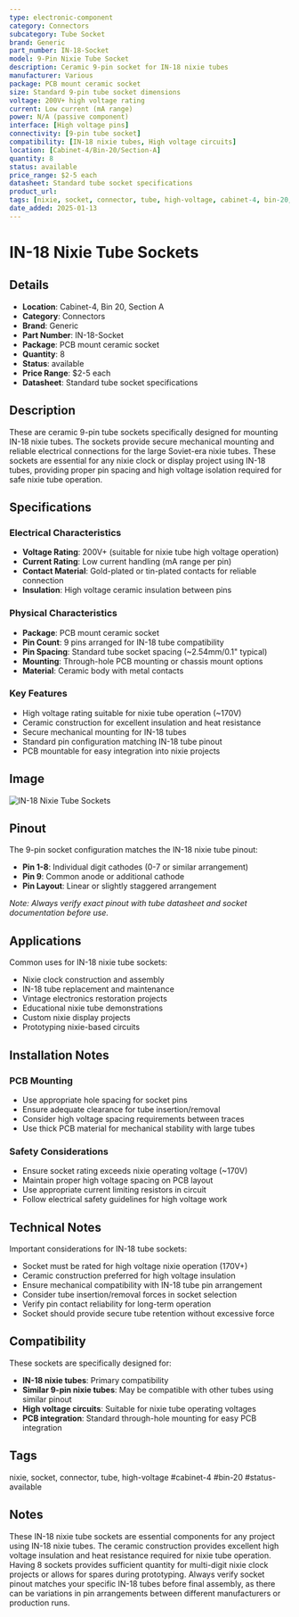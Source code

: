 ```yaml
---
type: electronic-component
category: Connectors
subcategory: Tube Socket
brand: Generic
part_number: IN-18-Socket
model: 9-Pin Nixie Tube Socket
description: Ceramic 9-pin socket for IN-18 nixie tubes
manufacturer: Various
package: PCB mount ceramic socket
size: Standard 9-pin tube socket dimensions
voltage: 200V+ high voltage rating
current: Low current (mA range)
power: N/A (passive component)
interface: [High voltage pins]
connectivity: [9-pin tube socket]
compatibility: [IN-18 nixie tubes, High voltage circuits]
location: [Cabinet-4/Bin-20/Section-A]
quantity: 8
status: available
price_range: $2-5 each
datasheet: Standard tube socket specifications
product_url: 
tags: [nixie, socket, connector, tube, high-voltage, cabinet-4, bin-20, status-available]
date_added: 2025-01-13
---
```


# IN-18 Nixie Tube Sockets

## Details

- **Location**: Cabinet-4, Bin 20, Section A
- **Category**: Connectors
- **Brand**: Generic
- **Part Number**: IN-18-Socket
- **Package**: PCB mount ceramic socket
- **Quantity**: 8
- **Status**: available
- **Price Range**: $2-5 each
- **Datasheet**: Standard tube socket specifications

## Description

These are ceramic 9-pin tube sockets specifically designed for mounting IN-18 nixie tubes. The sockets provide secure mechanical mounting and reliable electrical connections for the large Soviet-era nixie tubes. These sockets are essential for any nixie clock or display project using IN-18 tubes, providing proper pin spacing and high voltage isolation required for safe nixie tube operation.

## Specifications

### Electrical Characteristics
- **Voltage Rating**: 200V+ (suitable for nixie tube high voltage operation)
- **Current Rating**: Low current handling (mA range per pin)
- **Contact Material**: Gold-plated or tin-plated contacts for reliable connection
- **Insulation**: High voltage ceramic insulation between pins

### Physical Characteristics  
- **Package**: PCB mount ceramic socket
- **Pin Count**: 9 pins arranged for IN-18 tube compatibility
- **Pin Spacing**: Standard tube socket spacing (~2.54mm/0.1" typical)
- **Mounting**: Through-hole PCB mounting or chassis mount options
- **Material**: Ceramic body with metal contacts

### Key Features
- High voltage rating suitable for nixie tube operation (~170V)
- Ceramic construction for excellent insulation and heat resistance
- Secure mechanical mounting for IN-18 tubes
- Standard pin configuration matching IN-18 tube pinout
- PCB mountable for easy integration into nixie projects

## Image

![IN-18 Nixie Tube Sockets](../attachments/in-18-nixie-tube-sockets.jpg)

## Pinout

The 9-pin socket configuration matches the IN-18 nixie tube pinout:

- **Pin 1-8**: Individual digit cathodes (0-7 or similar arrangement)
- **Pin 9**: Common anode or additional cathode
- **Pin Layout**: Linear or slightly staggered arrangement

_Note: Always verify exact pinout with tube datasheet and socket documentation before use._

## Applications

Common uses for IN-18 nixie tube sockets:

- Nixie clock construction and assembly
- IN-18 tube replacement and maintenance
- Vintage electronics restoration projects
- Educational nixie tube demonstrations
- Custom nixie display projects
- Prototyping nixie-based circuits

## Installation Notes

### PCB Mounting
- Use appropriate hole spacing for socket pins
- Ensure adequate clearance for tube insertion/removal
- Consider high voltage spacing requirements between traces
- Use thick PCB material for mechanical stability with large tubes

### Safety Considerations
- Ensure socket rating exceeds nixie operating voltage (~170V)
- Maintain proper high voltage spacing on PCB layout
- Use appropriate current limiting resistors in circuit
- Follow electrical safety guidelines for high voltage work

## Technical Notes

Important considerations for IN-18 tube sockets:

- Socket must be rated for high voltage nixie operation (170V+)
- Ceramic construction preferred for high voltage insulation
- Ensure mechanical compatibility with IN-18 tube pin arrangement
- Consider tube insertion/removal forces in socket selection
- Verify pin contact reliability for long-term operation
- Socket should provide secure tube retention without excessive force

## Compatibility

These sockets are specifically designed for:
- **IN-18 nixie tubes**: Primary compatibility
- **Similar 9-pin nixie tubes**: May be compatible with other tubes using similar pinout
- **High voltage circuits**: Suitable for nixie tube operating voltages
- **PCB integration**: Standard through-hole mounting for easy PCB integration

## Tags

nixie, socket, connector, tube, high-voltage #cabinet-4 #bin-20 #status-available

## Notes

These IN-18 nixie tube sockets are essential components for any project using IN-18 nixie tubes. The ceramic construction provides excellent high voltage insulation and heat resistance required for nixie tube operation. Having 8 sockets provides sufficient quantity for multi-digit nixie clock projects or allows for spares during prototyping. Always verify socket pinout matches your specific IN-18 tubes before final assembly, as there can be variations in pin arrangements between different manufacturers or production runs.
